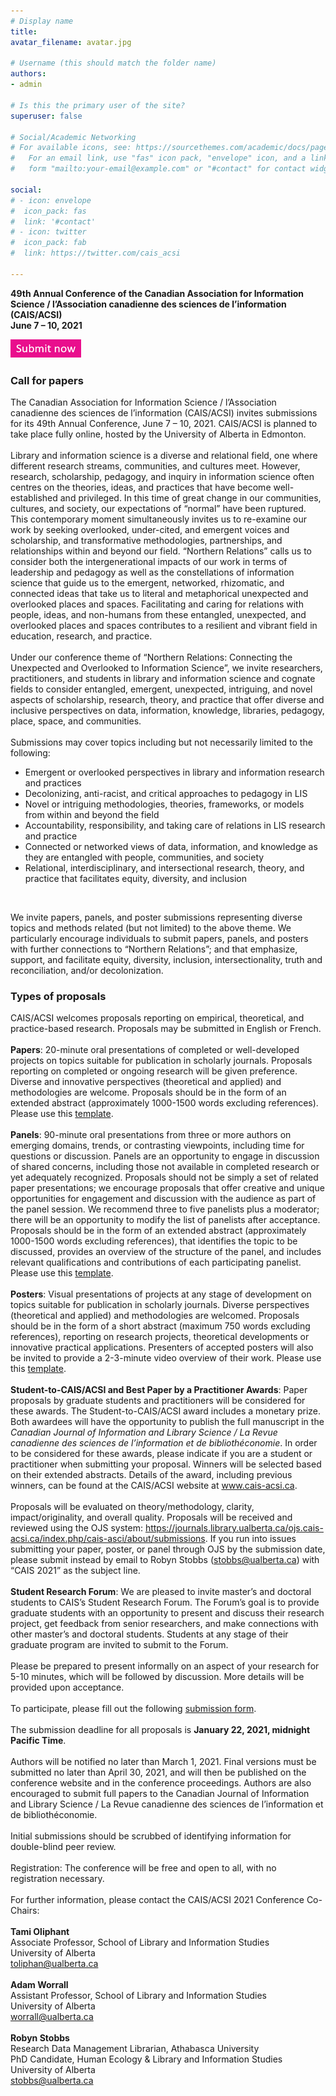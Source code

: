 ```yaml
---
# Display name
title: 
avatar_filename: avatar.jpg

# Username (this should match the folder name)
authors:
- admin

# Is this the primary user of the site?
superuser: false

# Social/Academic Networking
# For available icons, see: https://sourcethemes.com/academic/docs/page-builder/#icons
#   For an email link, use "fas" icon pack, "envelope" icon, and a link in the
#   form "mailto:your-email@example.com" or "#contact" for contact widget.

social:
# - icon: envelope
#  icon_pack: fas
#  link: '#contact'
# - icon: twitter
#  icon_pack: fab
#  link: https://twitter.com/cais_acsi
  
---
```

**49th Annual Conference of the Canadian Association for Information Science / l’Association canadienne des sciences de l’information (CAIS/ACSI)**
<br>
**June 7 – 10, 2021**
<br>

[![button](https://raw.githubusercontent.com/cais-acsi/cais2021/master/content/submit_button.png)](https://journals.library.ualberta.ca/ojs.cais-acsi.ca/index.php/cais-asci/about/submissions)

### Call for papers
The Canadian Association for Information Science / l’Association canadienne des sciences de l’information (CAIS/ACSI) invites submissions for its 49th Annual Conference, June 7 – 10, 2021. CAIS/ACSI is planned to take place fully online, hosted by the University of Alberta in Edmonton. 
<br><br>
Library and information science is a diverse and relational field, one where different research streams, communities, and cultures meet. However, research, scholarship, pedagogy, and inquiry in information science often centres on the theories, ideas, and practices that have become well-established and privileged. In this time of great change in our communities, cultures, and society, our expectations of “normal” have been ruptured. This contemporary moment simultaneously invites us to re-examine our work by seeking overlooked, under-cited, and emergent voices and scholarship, and transformative methodologies, partnerships, and relationships within and beyond our field. “Northern Relations” calls us to consider both the intergenerational impacts of our work in terms of leadership and pedagogy as well as the constellations of information science that guide us to the emergent, networked, rhizomatic, and connected ideas that take us to literal and metaphorical unexpected and overlooked places and spaces. Facilitating and caring for relations with people, ideas, and non-humans from these entangled, unexpected, and overlooked places and spaces contributes to a resilient and vibrant field in education, research, and practice. 
<br><br>
Under our conference theme of “Northern Relations: Connecting the Unexpected and Overlooked to Information Science”, we invite researchers, practitioners, and students in library and information science and cognate fields to consider entangled, emergent, unexpected, intriguing, and novel aspects of scholarship, research, theory, and practice that offer diverse and inclusive perspectives on data, information, knowledge, libraries, pedagogy, place, space, and communities. 
<br><br>
Submissions may cover topics including but not necessarily limited to the following:
- Emergent or overlooked perspectives in library and information research and practices
- Decolonizing, anti-racist, and critical approaches to pedagogy in LIS
- Novel or intriguing methodologies, theories, frameworks, or models from within and beyond the field
- Accountability, responsibility, and taking care of relations in LIS research and practice
- Connected or networked views of data, information, and knowledge as they are entangled with people, communities, and society
- Relational, interdisciplinary, and intersectional research, theory, and practice that facilitates equity, diversity, and inclusion
<br>

We invite papers, panels, and poster submissions representing diverse topics and methods related (but not limited) to the above theme. We particularly encourage individuals to submit papers, panels, and posters with further connections to “Northern Relations”; and that emphasize, support, and facilitate equity, diversity, inclusion, intersectionality, truth and reconciliation, and/or decolonization.

### Types of proposals
CAIS/ACSI welcomes proposals reporting on empirical, theoretical, and practice-based research. Proposals may be submitted in English or French.
<br><br>
**Papers**: 20-minute oral presentations of completed or well-developed projects on topics suitable for publication in scholarly journals. Proposals reporting on completed or ongoing research will be given preference. Diverse and innovative perspectives (theoretical and applied) and methodologies are welcome. Proposals should be in the form of an extended abstract (approximately 1000-1500 words excluding references). Please use this [template](http://cais-acsi.ca/wp-content/uploads/2019/10/CAIS-ACSI-2020-Abstract-Template.docx).
<br><br>
**Panels**: 90-minute oral presentations from three or more authors on emerging domains, trends, or contrasting viewpoints, including time for questions or discussion. Panels are an opportunity to engage in discussion of shared concerns, including those not available in completed research or yet adequately recognized. Proposals should not be simply a set of related paper presentations; we encourage proposals that offer creative and unique opportunities for engagement and discussion with the audience as part of the panel session. We recommend three to five panelists plus a moderator; there will be an opportunity to modify the list of panelists after acceptance. Proposals should be in the form of an extended abstract (approximately 1000-1500 words excluding references), that identifies the topic to be discussed, provides an overview of the structure of the panel, and includes relevant qualifications and contributions of each participating panelist. Please use this [template](http://cais-acsi.ca/wp-content/uploads/2019/10/CAIS-ACSI-2020-Abstract-Template.docx).
<br><br>
**Posters**: Visual presentations of projects at any stage of development on topics suitable for publication in scholarly journals. Diverse perspectives (theoretical and applied) and methodologies are welcomed. Proposals should be in the form of a short abstract (maximum 750 words excluding references), reporting on research projects, theoretical developments or innovative practical applications. Presenters of accepted posters will also be invited to provide a 2-3-minute video overview of their work. Please use this [template](http://cais-acsi.ca/wp-content/uploads/2019/10/CAIS-ACSI-2020-Abstract-Template.docx).
<br><br>
**Student-to-CAIS/ACSI and Best Paper by a Practitioner Awards**: Paper proposals by graduate students and practitioners will be considered for these awards. The Student-to-CAIS/ACSI award includes a monetary prize. Both awardees will have the opportunity to publish the full manuscript in the *Canadian Journal of Information and Library Science / La Revue canadienne des sciences de l’information et de bibliothéconomie*. In order to be considered for these awards, please indicate if you are a student or practitioner when submitting your proposal. Winners will be selected based on their extended abstracts. Details of the award, including previous winners, can be found at the CAIS/ACSI website at www.cais-acsi.ca.
<br><br>
Proposals will be evaluated on theory/methodology, clarity, impact/originality, and overall quality. Proposals will be received and reviewed using the OJS system: https://journals.library.ualberta.ca/ojs.cais-acsi.ca/index.php/cais-asci/about/submissions. If you run into issues submitting your paper, poster, or panel through OJS by the submission date, please submit instead by email to Robyn Stobbs (stobbs@ualberta.ca) with “CAIS 2021” as the subject line.
<br><br>
**Student Research Forum**: We are pleased to invite master’s and doctoral students to CAIS’s Student Research Forum. The Forum’s goal is to provide graduate students with an opportunity to present and discuss their research project, get feedback from senior researchers, and make connections with other master’s and doctoral students. Students at any stage of their graduate program are invited to submit to the Forum.
<br><br>
Please be prepared to present informally on an aspect of your research for 5-10 minutes, which will be followed by discussion. More details will be provided upon acceptance.
<br><br>
To participate, please fill out the following [submission form](https://docs.google.com/forms/d/e/1FAIpQLSdLg4QDkFUgfzT9D2Uq-aoW0SYUUP1q9K_tNhcvMoZdDc8LmA/viewform?usp=sf_link).
<br><br>
The submission deadline for all proposals is **January 22, 2021, midnight Pacific Time**.
<br><br>
Authors will be notified no later than March 1, 2021. Final versions must be submitted no later than April 30, 2021, and will then be published on the conference website and in the conference proceedings. Authors are also encouraged to submit full papers to the Canadian Journal of Information and Library Science / La Revue canadienne des sciences de l’information et de bibliothéconomie.
<br><br>
Initial submissions should be scrubbed of identifying information for double-blind peer review.
<br><br>
Registration: The conference will be free and open to all, with no registration necessary.
<br><br>
For further information, please contact the CAIS/ACSI 2021 Conference Co-Chairs:
<br><br>
**Tami Oliphant**<br>
Associate Professor, School of Library and Information Studies<br>
University of Alberta<br>
toliphan@ualberta.ca <br>
<br>
**Adam Worrall** <br>
Assistant Professor, School of Library and Information Studies<br>
University of Alberta<br>
worrall@ualberta.ca<br>
<br>
**Robyn Stobbs**<br>
Research Data Management Librarian, Athabasca University<br>
PhD Candidate, Human Ecology & Library and Information Studies<br>
University of Alberta<br>
stobbs@ualberta.ca


